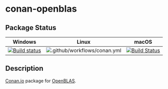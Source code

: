 # conan-openblas

## Package Status

| Windows | Linux | macOS |
|:-------:|:-----:|:-----:|
|[![Build status](https://ci.appveyor.com/api/projects/status/k8t4t50xv2ukjle1/branch/testing%2F0.3.7?svg=true)](https://ci.appveyor.com/project/SpaceIm/conan-openblas)|![.github/workflows/conan.yml](https://github.com/SpaceIm/conan-openblas/workflows/.github/workflows/conan.yml/badge.svg?branch=testing%2F0.3.7)|[![Build Status](https://travis-ci.com/SpaceIm/conan-openblas.svg?branch=testing%2F0.3.7)](https://travis-ci.com/SpaceIm/conan-openblas)|

## Description

[Conan.io](https://conan.io) package for [OpenBLAS](https://github.com/xianyi/OpenBLAS).
